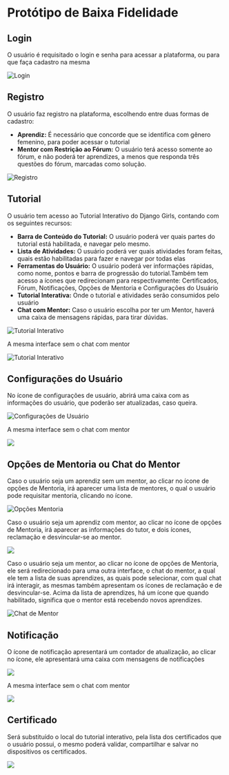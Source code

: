 # Protótipo de Baixa Fidelidade

## Login

O usuário é requisitado o login e senha para acessar a plataforma, ou para que faça cadastro na mesma

![](prototipo_baixa/01-login.png "Login")


## Registro

O usuário faz registro na plataforma, escolhendo entre duas formas de cadastro:

- **Aprendiz:** É necessário que concorde que se identifica com gênero femenino, para poder acessar o tutorial
- **Mentor com Restrição ao Fórum:** O usuário terá acesso somente ao fórum, e não poderá ter aprendizes, a menos que responda três questões do fórum, marcadas como solução.

![](prototipo_baixa/02-registrar.png "Registro")


## Tutorial

O usuário tem acesso ao Tutorial Interativo do Django Girls, contando com os seguintes recursos:

- **Barra de Conteúdo do Tutorial:** O usuário poderá ver quais partes do tutorial está habilitada, e navegar pelo mesmo.
- **Lista de Atividades:** O usuário poderá ver quais atividades foram feitas, quais estão habilitadas para fazer e navegar por todas elas
- **Ferramentas do Usuário:** O usuário poderá ver informações rápidas, como nome, pontos e barra de progressão do tutorial.Também tem acesso a ícones que redirecionam para respectivamente: Certificados, Fórum, Notificações, Opções de Mentoria e Configurações do Usuário
- **Tutorial Interativa:** Onde o tutorial e atividades serão consumidos pelo usuário
- **Chat com Mentor:** Caso o usuário escolha por ter um Mentor, haverá uma caixa de mensagens rápidas, para tirar dúvidas.

![](prototipo_baixa/03-tutorial.png "Tutorial Interativo")

A mesma interface sem o chat com mentor

![](prototipo_baixa/03-tutorial-sem-mentor.png "Tutorial Interativo")

## Configurações do Usuário

No ícone de configurações de usuário, abrirá uma caixa com as informações do usuário, que poderão ser atualizadas, caso queira.

![](prototipo_baixa/04-usuario-config.png "Configurações de Usuário")

A mesma interface sem o chat com mentor

![](prototipo_baixa/04-usuario-config-sem-mentor.png)

## Opções de Mentoria ou Chat do Mentor

Caso o usuário seja um aprendiz sem um mentor, ao clicar no ícone de opções de Mentoria, irá aparecer uma lista de mentores, o qual o usuário pode requisitar mentoria, clicando no ícone.

![](prototipo_baixa/05-mentoria-opcao-sem-mentor.png "Opções Mentoria")

Caso o usuário seja um aprendiz com mentor, ao clicar no ícone de opções de Mentoria, irá aparecer as informações do tutor, e dois ícones, reclamação e desvincular-se ao mentor.

![](prototipo_baixa/05-mentoria-opcao.png)

Caso o usuário seja um mentor, ao clicar no ícone de opções de Mentoria, ele será redirecionado para uma outra interface, o chat do mentor, a qual ele tem a lista de suas aprendizes, as quais pode selecionar, com qual chat irá interagir, as mesmas também apresentam os ícones de reclamação e de desvincular-se. Acima da lista de aprendizes, há um ícone que quando habilitado, significa que o mentor está recebendo novos aprendizes.

![](prototipo_baixa/05-mentoria-opcao-do-mentor.png "Chat de Mentor")

## Notificação

O ícone de notificação apresentará um contador de atualização, ao clicar no ícone, ele apresentará uma caixa com mensagens de notificações

![](prototipo_baixa/06-notificacao.png)

A mesma interface sem o chat com mentor

![](prototipo_baixa/06-notificacao-sem-mentor.png)

## Certificado

Será substituído o local do tutorial interativo, pela lista dos certificados que o usuário possui, o mesmo poderá validar, compartilhar e salvar no dispositivos os certificados.

![](prototipo_baixa/08-certificado.png)